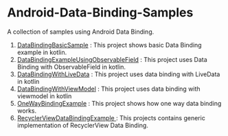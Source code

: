 # Android-Data-Binding-Samples
A collection of samples using Android Data Binding.

1. <a href="https://github.com/CammyKamal/Android-Data-Binding-Examples/tree/master/DataBindingBasicSample">DataBindingBasicSample</a> : This project shows basic Data Binding example in kotlin.
2. <a href="https://github.com/CammyKamal/Android-Data-Binding-Examples/tree/master/DataBindingExampleUsingObservableField">DataBindingExampleUsingObservableField</a> : This project uses Data Binding with ObservableField in kotlin.
3. <a href="https://github.com/CammyKamal/Android-Data-Binding-Examples/tree/master/DataBindingWithLiveData">DataBindingWithLiveData</a> : This project uses data binding with LiveData in kotlin
4. <a href="https://github.com/CammyKamal/Android-Data-Binding-Examples/tree/master/DataBindingWithViewModel">DataBindingWithViewModel</a> : This project uses data binding with viewmodel in kotlin
5. <a href="https://github.com/CammyKamal/Android-Data-Binding-Examples/tree/master/OneWayBindingExample">OneWayBindingExample</a> : This project shows how one way data binding works.
6. <a href="https://github.com/CammyKamal/Android-Data-Binding-Examples/tree/master/RecyclerViewDataBindingExample">RecyclerViewDataBindingExample </a> : This projects contains generic implementation of RecyclerView Data Binding.
